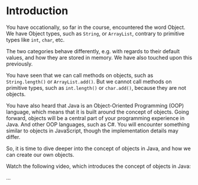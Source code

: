 # Introduction

You have occationally, so far in the course, encountered the word Object. We have Object types, such as `String`, or `ArrayList`, contrary to primitive types like `int`, `char`, etc.

The two categories behave differently, e.g. with regards to their default values, and how they are stored in memory. We have also touched upon this previously.

You have seen that we can call methods on objects, such as `String.length()` or `ArrayList.add()`. But we cannot call methods on primitive types, such as `int.length()` or `char.add()`, because they are not objects. 

You have also heard that Java is an Object-Oriented Programming (OOP) language, which means that it is built around the concept of objects. Going forward, objects will be a central part of your programming experience in Java. And other OOP languages, such as C#. You will encounter something similar to objects in JavaScript, though the implementation details may differ.

So, it is time to dive deeper into the concept of objects in Java, and how we can create our own objects.

Watch the following video, which introduces the concept of objects in Java:

...